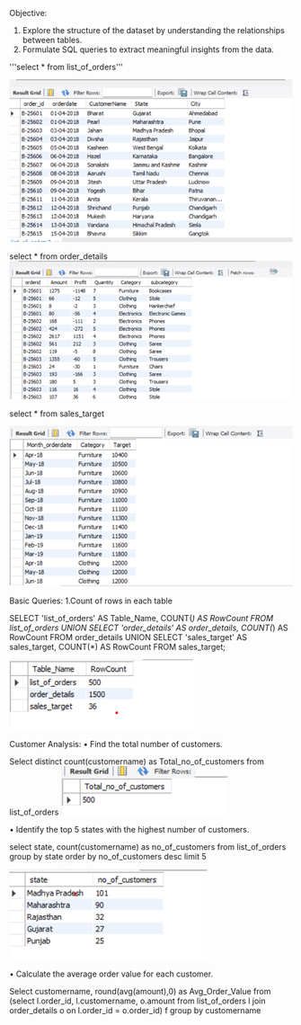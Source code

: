Objective:
1.	Explore the structure of the dataset by understanding the relationships between tables.
2.	Formulate SQL queries to extract meaningful insights from the data.

'''select * from list_of_orders'''


 ![alt text](image-3.png)

select * from order_details
![alt text](image-4.png)
 
select * from sales_target

![alt text](image-5.png)
 
Basic Queries:
1.Count of rows in each table

SELECT 'list_of_orders' AS Table_Name, COUNT(*) AS RowCount FROM list_of_orders
UNION
SELECT 'order_details' AS order_details, COUNT(*) AS RowCount FROM order_details
UNION
SELECT 'sales_target' AS sales_target, COUNT(*) AS RowCount FROM sales_target;

![alt text](image-6.png)

Customer Analysis:
• Find the total number of customers.

Select distinct count(customername) as Total_no_of_customers from list_of_orders
![alt text](image-7.png)

• Identify the top 5 states with the highest number of customers.

select state, count(customername) as no_of_customers from list_of_orders
group by state
order by no_of_customers desc
limit 5

![alt text](image-8.png)

• Calculate the average order value for each customer.

Select customername, round(avg(amount),0) as Avg_Order_Value from
(select l.order_id, l.customername, o.amount from list_of_orders l
join order_details o on l.order_id = o.order_id) f
group by customername
